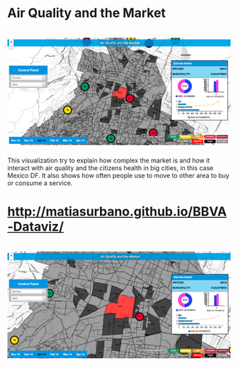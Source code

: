 Air Quality and the Market 
=======================

# [![Demo](https://raw.githubusercontent.com/matiasurbano/BBVA-Dataviz/gh-pages/docs/dataviz.png)](http://http://matiasurbano.github.io/BBVA-Dataviz)

This visualization try to explain how complex the market is and how it interact with air quality and the citizens health in big cities, in this case Mexico DF. It also shows how often people use to move to other area to buy or consume a service.

# http://matiasurbano.github.io/BBVA-Dataviz/

# [![Demo](https://raw.githubusercontent.com/matiasurbano/BBVA-Dataviz/gh-pages/docs/2014-12-01_0828.png)](http://http://matiasurbano.github.io/BBVA-Dataviz)

